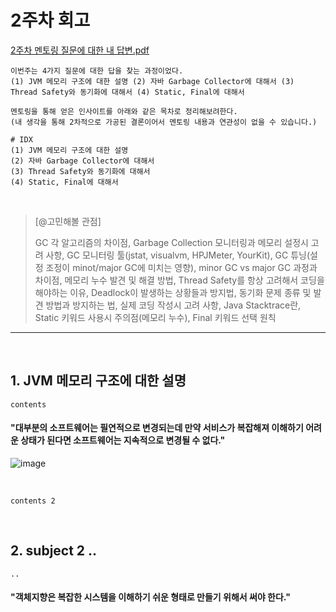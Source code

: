 

# 2주차 회고

[2주차 멘토링 질문에 대한 내 답변.pdf](-)
```
이번주는 4가지 질문에 대한 답을 찾는 과정이었다.
(1) JVM 메모리 구조에 대한 설명 (2) 자바 Garbage Collector에 대해서 (3) Thread Safety와 동기화에 대해서 (4) Static, Final에 대해서

멘토링을 통해 얻은 인사이트를 아래와 같은 목차로 정리해보려한다.
(내 생각을 통해 2차적으로 가공된 결론이어서 멘토링 내용과 연관성이 없을 수 있습니다.)
```

```
# IDX
(1) JVM 메모리 구조에 대한 설명
(2) 자바 Garbage Collector에 대해서
(3) Thread Safety와 동기화에 대해서
(4) Static, Final에 대해서
```
<br>



> [@고민해볼 관점]
> 
> GC 각 알고리즘의 차이점, Garbage Collection 모니터링과 메모리 설정시 고려 사항, GC 모니터링 툴(jstat, visualvm, HPJMeter, YourKit),
> GC 튜닝(설정 조정이 minot/major GC에 미치는 영향), minor GC vs major GC 과정과 차이점, 메모리 누수 발견 및 해결 방법,
>  Thread Safety를 항상 고려해서 코딩을 해야하는 이유, Deadlock이 발생하는 상황들과 방지법, 동기화 문제 종류 및 발견 방법과 방지하는 법,
> 실제 코딩 작성시 고려 사항, Java Stacktrace란, Static 키워드 사용시 주의점(메모리 누수), Final 키워드 선택 원칙

----------------------------------------------

<br>

## 1. JVM 메모리 구조에 대한 설명


```
contents
```

#### "대부분의 소프트웨어는 필연적으로 변경되는데 만약 서비스가 복잡해져 이해하기 어려운 상태가 된다면 소프트웨어는 지속적으로 변경될 수 없다."

![image](https://github.com/chanHyeoks-kingdom/f-lab-history/assets/68278903/3e6df0d9-4759-4dea-aa2e-7f4492db8451)


<br>

```
contents 2
```
<br>

## 2. subject 2 ..

```
..
```

####  "객체지향은 복잡한 시스템을 이해하기 쉬운 형태로 만들기 위해서 써야 한다."

<br>

```

